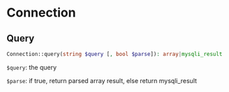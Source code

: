 # Connection

## Query

```php
Connection::query(string $query [, bool $parse]): array|mysqli_result
```

`$query`: the query 

`$parse`: if true, return parsed array result, else return mysqli_result
